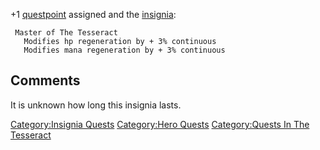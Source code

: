 +1 [questpoint](Questpoints "wikilink") assigned and the
[insignia](Insignia "wikilink"):

` Master of The Tesseract`  
`   Modifies hp regeneration by + 3% continuous`  
`   Modifies mana regeneration by + 3% continuous`

## Comments

It is unknown how long this insignia lasts.

[Category:Insignia Quests](Category:Insignia_Quests "wikilink")
[Category:Hero Quests](Category:Hero_Quests "wikilink") [Category:Quests
In The Tesseract](Category:Quests_In_The_Tesseract "wikilink")
